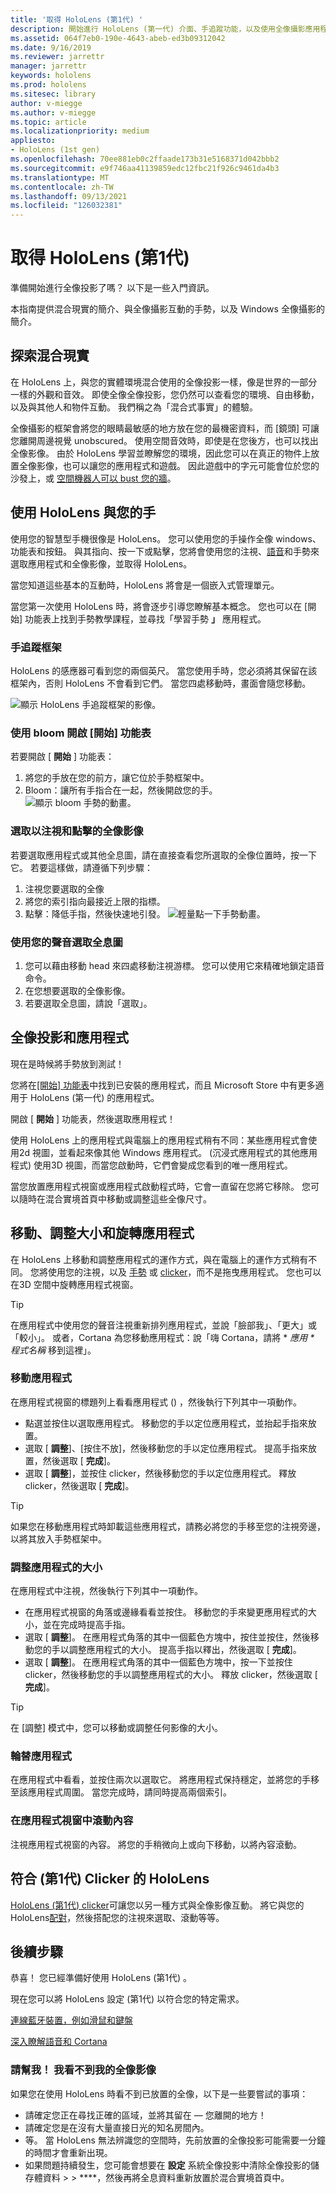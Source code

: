 ```yaml
---
title: '取得 HoloLens (第1代) '
description: 開始進行 HoloLens (第一代) 介面、手追蹤功能，以及使用全像攝影應用程式的簡短教學課程。
ms.assetid: 064f7eb0-190e-4643-abeb-ed3b09312042
ms.date: 9/16/2019
ms.reviewer: jarrettr
manager: jarrettr
keywords: hololens
ms.prod: hololens
ms.sitesec: library
author: v-miegge
ms.author: v-miegge
ms.topic: article
ms.localizationpriority: medium
appliesto:
- HoloLens (1st gen)
ms.openlocfilehash: 70ee881eb0c2ffaade173b31e5168371d042bbb2
ms.sourcegitcommit: e9f746aa41139859edc12fbc21f926c9461da4b3
ms.translationtype: MT
ms.contentlocale: zh-TW
ms.lasthandoff: 09/13/2021
ms.locfileid: "126032381"
---
```

# <a name="getting-around-hololens-1st-gen"></a>取得 HoloLens (第1代) 

準備開始進行全像投影了嗎？ 以下是一些入門資訊。

本指南提供混合現實的簡介、與全像攝影互動的手勢，以及 Windows 全像攝影的簡介。

## <a name="discover-mixed-reality"></a>探索混合現實

在 HoloLens 上，與您的實體環境混合使用的全像投影一樣，像是世界的一部分一樣的外觀和音效。 即使全像全像投影，您仍然可以查看您的環境、自由移動，以及與其他人和物件互動。 我們稱之為「混合式事實」的體驗。

全像攝影的框架會將您的眼睛最敏感的地方放在您的最機密資料，而 [鏡頭] 可讓您離開周邊視覺 unobscured。 使用空間音效時，即使是在您後方，也可以找出全像影像。 由於 HoloLens 學習並瞭解您的環境，因此您可以在真正的物件上放置全像影像，也可以讓您的應用程式和遊戲。 因此遊戲中的字元可能會位於您的沙發上，或 [空間機器人可以 bust 您的牆](https://www.microsoft.com/store/apps/9nblggh5fv3j)。

## <a name="use-hololens-with-your-hands"></a>使用 HoloLens 與您的手

使用您的智慧型手機很像是 HoloLens。 您可以使用您的手操作全像 windows、功能表和按鈕。  與其指向、按一下或點擊，您將會使用您的注視、[語音](hololens-cortana.md)和手勢來選取應用程式和全像影像，並取得 HoloLens。

當您知道這些基本的互動時，HoloLens 將會是一個嵌入式管理單元。

當您第一次使用 HoloLens 時，將會逐步引導您瞭解基本概念。 您也可以在 [開始] 功能表上找到手勢教學課程，並尋找「學習手勢 **」** 應用程式。

### <a name="the-hand-tracking-frame"></a>手追蹤框架

HoloLens 的感應器可看到您的兩個英尺。 當您使用手時，您必須將其保留在該框架內，否則 HoloLens 不會看到它們。 當您四處移動時，畫面會隨您移動。  

![顯示 HoloLens 手追蹤框架的影像。](./images/hololens-2-gesture-frame.png)

### <a name="open-the-start-menu-with-bloom"></a>使用 bloom 開啟 [開始] 功能表

若要開啟 [ **開始** ] 功能表：

1. 將您的手放在您的前方，讓它位於手勢框架中。
1. Bloom：讓所有手指合在一起，然後開啟您的手。
  ![顯示 bloom 手勢的動畫。](./images/hololens-bloom.gif)

### <a name="select-holograms-with-gaze-and-air-tap"></a>選取以注視和點擊的全像影像

若要選取應用程式或其他全息圖，請在直接查看您所選取的全像位置時，按一下它。 若要這樣做，請遵循下列步驟：

1. 注視您要選取的全像
1. 將您的索引指向最接近上限的指標。
1. 點擊：降低手指，然後快速地引發。
   ![輕量點一下手勢動畫。](./images/hololens-air-tap.gif)

### <a name="select-a-hologram-by-using-your-voice"></a>使用您的聲音選取全息圖

1. 您可以藉由移動 head 來四處移動注視游標。 您可以使用它來精確地鎖定語音命令。
1. 在您想要選取的全像影像。
1. 若要選取全息圖，請說「選取」。

## <a name="holograms-and-apps"></a>全像投影和應用程式

現在是時候將手勢放到測試！

您將在[[開始] 功能表](holographic-home.md)中找到已安裝的應用程式，而且 Microsoft Store 中有更多適用于 HoloLens (第一代) 的應用程式。

開啟 [ **開始** ] 功能表，然後選取應用程式！

使用 HoloLens 上的應用程式與電腦上的應用程式稍有不同：某些應用程式會使用2d 視圖，並看起來像其他 Windows 應用程式。  (沉浸式應用程式的其他應用程式) 使用3D 視圖，而當您啟動時，它們會變成您看到的唯一應用程式。

當您放置應用程式視窗或應用程式啟動程式時，它會一直留在您將它移除。 您可以隨時在混合實境首頁中移動或調整這些全像尺寸。

## <a name="move-resize-and-rotate-apps"></a>移動、調整大小和旋轉應用程式

在 HoloLens 上移動和調整應用程式的運作方式，與在電腦上的運作方式稍有不同。 您將使用您的注視，以及 [手勢](https://support.microsoft.com/help/12644/hololens-use-gestures) 或 [clicker](hololens1-clicker.md)，而不是拖曳應用程式。 您也可以在3D 空間中旋轉應用程式視窗。

> [!TIP]
> 在應用程式中使用您的聲音注視重新排列應用程式，並說「臉部我」、「更大」或「較小」。 或者，Cortana 為您移動應用程式：說「嗨 Cortana，請將 \* *應用 \* 程式名稱* 移到這裡」。

### <a name="move-an-app"></a>移動應用程式

在應用程式視窗的標題列上看看應用程式 () ，然後執行下列其中一項動作。

- 點選並按住以選取應用程式。 移動您的手以定位應用程式，並抬起手指來放置。
- 選取 [ **調整**]、[按住不放]，然後移動您的手以定位應用程式。 提高手指來放置，然後選取 [ **完成**]。
- 選取 [ **調整**]，並按住 clicker，然後移動您的手以定位應用程式。 釋放 clicker，然後選取 [ **完成**]。

> [!TIP]
> 如果您在移動應用程式時卸載這些應用程式，請務必將您的手移至您的注視旁邊，以將其放入手勢框架中。

### <a name="resize-an-app"></a>調整應用程式的大小

在應用程式中注視，然後執行下列其中一項動作。

- 在應用程式視窗的角落或邊緣看看並按住。 移動您的手來變更應用程式的大小，並在完成時提高手指。
- 選取 [ **調整**]。 在應用程式角落的其中一個藍色方塊中，按住並按住，然後移動您的手以調整應用程式的大小。 提高手指以釋出，然後選取 [ **完成**]。
- 選取 [ **調整**]。 在應用程式角落的其中一個藍色方塊中，按一下並按住 clicker，然後移動您的手以調整應用程式的大小。 釋放 clicker，然後選取 [ **完成**]。

> [!TIP]
> 在 [調整] 模式中，您可以移動或調整任何影像的大小。

### <a name="rotate-an-app"></a>輪替應用程式

在應用程式中看看，並按住兩次以選取它。 將應用程式保持穩定，並將您的手移至該應用程式周圍。 當您完成時，請同時提高兩個索引。

### <a name="scroll-content-in-an-app-window"></a>在應用程式視窗中滾動內容

注視應用程式視窗的內容。 將您的手稍微向上或向下移動，以將內容滾動。

## <a name="meet-the-hololens-1st-gen-clicker"></a>符合 (第1代) Clicker 的 HoloLens

[HoloLens (第1代) clicker](hololens1-clicker.md)可讓您以另一種方式與全像影像互動。 將它與您的 HoloLens[配對](hololens-connect-devices.md)，然後搭配您的注視來選取、滾動等等。

## <a name="next-steps"></a>後續步驟

恭喜！ 您已經準備好使用 HoloLens (第1代) 。

現在您可以將 HoloLens 設定 (第1代) 以符合您的特定需求。

[連線藍牙裝置，例如滑鼠和鍵盤](hololens-connect-devices.md)

[深入瞭解語音和 Cortana](hololens-cortana.md)

### <a name="help-i-dont-see-my-holograms"></a>請幫我！ 我看不到我的全像影像

如果您在使用 HoloLens 時看不到已放置的全像，以下是一些要嘗試的事項：

- 請確定您正在尋找正確的區域，並將其留在 &mdash; 您離開的地方！
- 請確定您是在沒有大量直接日光的知名房間內。
- 等。 當 HoloLens 無法辨識您的空間時，先前放置的全像投影可能需要一分鐘的時間才會重新出現。
- 如果問題持續發生，您可能會想要在 **設定** 系統全像投影中清除全像投影的儲存體資料  >    >  ****，然後再將全息資料重新放置於混合實境首頁中。
